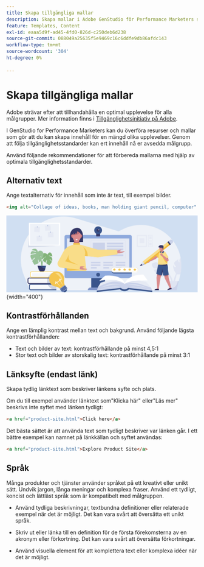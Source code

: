 ```yaml
---
title: Skapa tillgängliga mallar
description: Skapa mallar i Adobe GenStudio för Performance Marketers som kan nå ut till fler av er målgrupp och ge en optimal upplevelse.
feature: Templates, Content
exl-id: eaaa5d9f-ad45-4fd0-826d-c250deb6d238
source-git-commit: 088049a25635f5e9469c16c6ddfe9db86afdc143
workflow-type: tm+mt
source-wordcount: '304'
ht-degree: 0%

---
```


# Skapa tillgängliga mallar

Adobe strävar efter att tillhandahålla en optimal upplevelse för alla målgrupper. Mer information finns i [Tillgänglighetsinitiativ på Adobe](https://www.adobe.com/trust/accessibility/initiatives.html).

I GenStudio for Performance Marketers kan du överföra resurser och mallar som gör att du kan skapa innehåll för en mängd olika upplevelser. Genom att följa tillgänglighetsstandarder kan ert innehåll nå er avsedda målgrupp.

Använd följande rekommendationer för att förbereda mallarna med hjälp av optimala tillgänglighetsstandarder.

## Alternativ text

Ange textalternativ för innehåll som inte är text, till exempel bilder.

```html
<img alt="Collage of ideas, books, man holding giant pencil, computer" src="card-create-assets.png">
```

![Idékollage, böcker, man som håller en enorm penna, dator](../../assets/card-create-assets.png){width="400"}

## Kontrastförhållanden

Ange en lämplig kontrast mellan text och bakgrund. Använd följande lägsta kontrastförhållanden:

- Text och bilder av text: kontrastförhållande på minst 4,5:1
- Stor text och bilder av storskalig text: kontrastförhållande på minst 3:1

## Länksyfte (endast länk)

Skapa tydlig länktext som beskriver länkens syfte och plats.

Om du till exempel använder länktext som&quot;Klicka här&quot; eller&quot;Läs mer&quot; beskrivs inte syftet med länken tydligt:

```html
<a href="product-site.html">Click here</a>
```

Det bästa sättet är att använda text som tydligt beskriver var länken går. I ett bättre exempel kan namnet på länkkällan och syftet användas:

```html
<a href="product-site.html">Explore Product Site</a>
```

## Språk

Många produkter och tjänster använder språket på ett kreativt eller unikt sätt. Undvik jargon, långa meningar och komplexa fraser. Använd ett tydligt, koncist och lättläst språk som är kompatibelt med målgruppen.

- Använd tydliga beskrivningar, textbundna definitioner eller relaterade exempel när det är möjligt. Det kan vara svårt att översätta ett unikt språk.

- Skriv ut eller länka till en definition för de första förekomsterna av en akronym eller förkortning. Det kan vara svårt att översätta förkortningar.

- Använd visuella element för att komplettera text eller komplexa idéer när det är möjligt.
